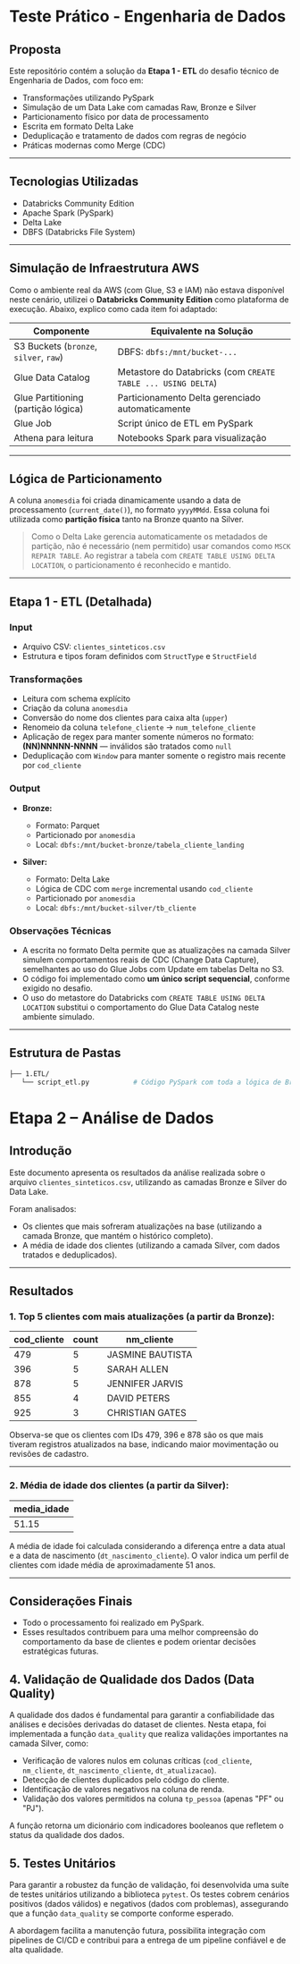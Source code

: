 # Teste Prático - Engenharia de Dados

## Proposta

Este repositório contém a solução da **Etapa 1 - ETL** do desafio técnico de Engenharia de Dados, com foco em:

- Transformações utilizando PySpark
- Simulação de um Data Lake com camadas Raw, Bronze e Silver
- Particionamento físico por data de processamento
- Escrita em formato Delta Lake
- Deduplicação e tratamento de dados com regras de negócio
- Práticas modernas como Merge (CDC)

---

## Tecnologias Utilizadas

- Databricks Community Edition
- Apache Spark (PySpark)
- Delta Lake
- DBFS (Databricks File System)

---

## Simulação de Infraestrutura AWS

Como o ambiente real da AWS (com Glue, S3 e IAM) não estava disponível neste cenário, utilizei o **Databricks Community Edition** como plataforma de execução. Abaixo, explico como cada item foi adaptado:

| Componente | Equivalente na Solução |
|------------|-------------------------|
| S3 Buckets (`bronze`, `silver`, `raw`) | DBFS: `dbfs:/mnt/bucket-...` |
| Glue Data Catalog | Metastore do Databricks (com `CREATE TABLE ... USING DELTA`) |
| Glue Partitioning (partição lógica) | Particionamento Delta gerenciado automaticamente |
| Glue Job | Script único de ETL em PySpark |
| Athena para leitura | Notebooks Spark para visualização |

---

## Lógica de Particionamento

A coluna `anomesdia` foi criada dinamicamente usando a data de processamento (`current_date()`), no formato `yyyyMMdd`. Essa coluna foi utilizada como **partição física** tanto na Bronze quanto na Silver.

> Como o Delta Lake gerencia automaticamente os metadados de partição, não é necessário (nem permitido) usar comandos como `MSCK REPAIR TABLE`. Ao registrar a tabela com `CREATE TABLE USING DELTA LOCATION`, o particionamento é reconhecido e mantido.

---

## Etapa 1 - ETL (Detalhada)

### Input
- Arquivo CSV: `clientes_sinteticos.csv`
- Estrutura e tipos foram definidos com `StructType` e `StructField`

### Transformações

- Leitura com schema explícito
- Criação da coluna `anomesdia`
- Conversão do nome dos clientes para caixa alta (`upper`)
- Renomeio da coluna `telefone_cliente` → `num_telefone_cliente`
- Aplicação de regex para manter somente números no formato: **(NN)NNNNN-NNNN** — inválidos são tratados como `null`
- Deduplicação com `Window` para manter somente o registro mais recente por `cod_cliente`

### Output

- **Bronze:** 
  - Formato: Parquet
  - Particionado por `anomesdia`
  - Local: `dbfs:/mnt/bucket-bronze/tabela_cliente_landing`

- **Silver:** 
  - Formato: Delta Lake
  - Lógica de CDC com `merge` incremental usando `cod_cliente`
  - Particionado por `anomesdia`
  - Local: `dbfs:/mnt/bucket-silver/tb_cliente`

### Observações Técnicas

- A escrita no formato Delta permite que as atualizações na camada Silver simulem comportamentos reais de CDC (Change Data Capture), semelhantes ao uso do Glue Jobs com Update em tabelas Delta no S3.
- O código foi implementado como **um único script sequencial**, conforme exigido no desafio.
- O uso do metastore do Databricks com `CREATE TABLE USING DELTA LOCATION` substitui o comportamento do Glue Data Catalog neste ambiente simulado.

---

## Estrutura de Pastas

```bash
├── 1.ETL/
   └── script_etl.py           # Código PySpark com toda a lógica de Bronze e Silver
```
# Etapa 2 – Análise de Dados

## Introdução

Este documento apresenta os resultados da análise realizada sobre o arquivo `clientes_sinteticos.csv`, utilizando as camadas Bronze e Silver do Data Lake.  

Foram analisados:  
- Os clientes que mais sofreram atualizações na base (utilizando a camada Bronze, que mantém o histórico completo).  
- A média de idade dos clientes (utilizando a camada Silver, com dados tratados e deduplicados).

---

## Resultados

### 1. Top 5 clientes com mais atualizações (a partir da Bronze):

| cod_cliente | count |   nm_cliente     |
|-------------|-------|------------------|
| 479         | 5     | JASMINE BAUTISTA |
| 396         | 5     | SARAH ALLEN      |
| 878         | 5     | JENNIFER JARVIS  |
| 855         | 4     | DAVID PETERS     |
| 925         | 3     | CHRISTIAN GATES  |

Observa-se que os clientes com IDs 479, 396 e 878 são os que mais tiveram registros atualizados na base, indicando maior movimentação ou revisões de cadastro.

---

### 2. Média de idade dos clientes (a partir da Silver):

| media_idade |
|-------------|
| 51.15       |

A média de idade foi calculada considerando a diferença entre a data atual e a data de nascimento (`dt_nascimento_cliente`). O valor indica um perfil de clientes com idade média de aproximadamente 51 anos.

---

## Considerações Finais

- Todo o processamento foi realizado em PySpark.  
- Esses resultados contribuem para uma melhor compreensão do comportamento da base de clientes e podem orientar decisões estratégicas futuras.


## 4. Validação de Qualidade dos Dados (Data Quality)

A qualidade dos dados é fundamental para garantir a confiabilidade das análises e decisões derivadas do dataset de clientes. Nesta etapa, foi implementada a função `data_quality` que realiza validações importantes na camada Silver, como:

- Verificação de valores nulos em colunas críticas (`cod_cliente`, `nm_cliente`, `dt_nascimento_cliente`, `dt_atualizacao`).
- Detecção de clientes duplicados pelo código do cliente.
- Identificação de valores negativos na coluna de renda.
- Validação dos valores permitidos na coluna `tp_pessoa` (apenas "PF" ou "PJ").

A função retorna um dicionário com indicadores booleanos que refletem o status da qualidade dos dados.

## 5. Testes Unitários

Para garantir a robustez da função de validação, foi desenvolvida uma suíte de testes unitários utilizando a biblioteca `pytest`. Os testes cobrem cenários positivos (dados válidos) e negativos (dados com problemas), assegurando que a função `data_quality` se comporte conforme esperado.

A abordagem facilita a manutenção futura, possibilita integração com pipelines de CI/CD e contribui para a entrega de um pipeline confiável e de alta qualidade.

